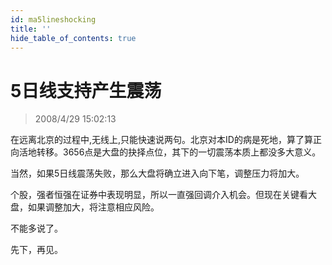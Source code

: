```yaml
---
id: ma5lineshocking 
title: ''
hide_table_of_contents: true
---
```


# 5日线支持产生震荡

> 2008/4/29 15:02:13

<div style={{color: '#006600', fontWeight: 'bold', fontSize: '18px'}}>

在远离北京的过程中,无线上,只能快速说两句。北京对本ID的病是死地，算了算正向活地转移。3656点是大盘的抉择点位，其下的一切震荡本质上都没多大意义。

 

当然，如果5日线震荡失败，那么大盘将确立进入向下笔，调整压力将加大。

 

个股，强者恒强在证券中表现明显，所以一直强回调介入机会。但现在关键看大盘，如果调整加大，将注意相应风险。

 

不能多说了。

 

先下，再见。

</div>